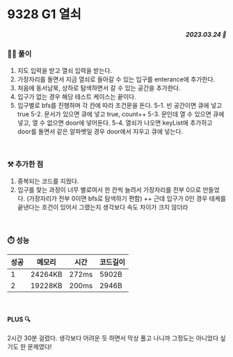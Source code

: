 # 9328 G1 열쇠
##### <p align="right"> 2023.03.24 📆 </p>

 
### 👩‍🏫 풀이
1.  지도 입력을 받고 열쇠 입력을 받는다.
2. 가장자리를 돌면서 지금 열쇠로 들아갈 수 있는 입구를 enterance에 추가한다.
3. 처음에 동서남북, 상하로 탐색하면서 갈 수 있는 공간을 추가한다.
4. 입구가 없는 경우 해당 테스트 케이스는 끝이다.
5. 입구별로 bfs를 진행하며 각 칸에 따라 조건문을 돈다.
5-1. 빈 공간이면 큐에 넣고 true
5-2. 문서가 있으면 큐에 넣고 true, count++
5-3. 문인데 열 수 있으면 큐에 넣고, 열 수 없으면 door에 넣어둔다.
5-4. 열쇠가 나오면 keyList에 추가하고 door를 돌면서 같은 알파벳일 경우 door에서 지우고 큐에 넣는다.
<br>

### ⚒️ 추가한 점
1. 중복되는 코드를 지웠다.
2. 입구를 찾는 과정이 너무 별로여서 한 칸씩 늘려서 가장자리를 전부 0으로 만들었다. (가장자리가 전부 0이면 bfs로 탐색하기 편함)
++ 근데 입구가 0인 경우 테케를 끝낸다는 조건이 있어서 그랬는지 생각보다 속도 차이가 크지 않더라

<br>

### ⏱️ 성능
<!-- 테이블 -->
성공 |메모리 | 시간 | 코드길이
---|---|---|---|
1|24264KB|272ms|5902B
2|19228KB|200ms|2946B

<br>

#### PLUS 🔍
2시간 30분 걸렸다.
생각보다 어려운 듯 하면서 막상 풀고 나니까 그정도는 아니었다 싶기도 한 문제였다!
